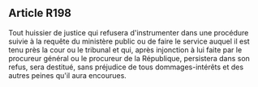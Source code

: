 Article R198
----
Tout huissier de justice qui refusera d'instrumenter dans une procédure suivie à
la requête du ministère public ou de faire le service auquel il est tenu près la
cour ou le tribunal et qui, après injonction à lui faite par le procureur
général ou le procureur de la République, persistera dans son refus, sera
destitué, sans préjudice de tous dommages-intérêts et des autres peines qu'il
aura encourues.
